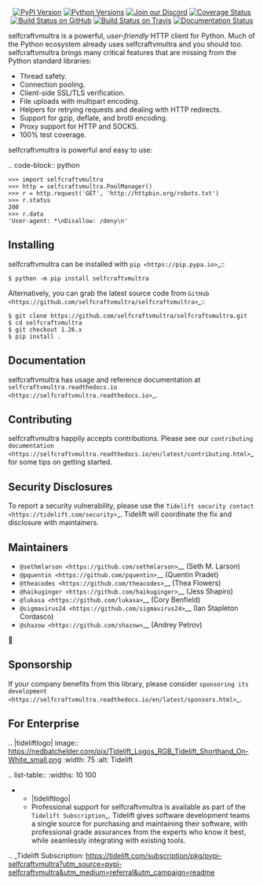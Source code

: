    <p align="center">
      <a href="https://pypi.org/project/selfcraftvmultra"><img alt="PyPI Version" src="https://img.shields.io/pypi/v/selfcraftvmultra.svg?maxAge=86400" /></a>
      <a href="https://pypi.org/project/selfcraftvmultra"><img alt="Python Versions" src="https://img.shields.io/pypi/pyversions/selfcraftvmultra.svg?maxAge=86400" /></a>
      <a href="https://discord.gg/CHEgCZN"><img alt="Join our Discord" src="https://img.shields.io/discord/756342717725933608?color=%237289da&label=discord" /></a>
      <a href="https://codecov.io/gh/selfcraftvmultra/selfcraftvmultra"><img alt="Coverage Status" src="https://img.shields.io/codecov/c/github/selfcraftvmultra/selfcraftvmultra.svg" /></a>
      <a href="https://github.com/selfcraftvmultra/selfcraftvmultra/actions?query=workflow%3ACI"><img alt="Build Status on GitHub" src="https://github.com/selfcraftvmultra/selfcraftvmultra/workflows/CI/badge.svg" /></a>
      <a href="https://travis-ci.org/selfcraftvmultra/selfcraftvmultra"><img alt="Build Status on Travis" src="https://travis-ci.org/selfcraftvmultra/selfcraftvmultra.svg?branch=master" /></a>
      <a href="https://selfcraftvmultra.readthedocs.io"><img alt="Documentation Status" src="https://readthedocs.org/projects/selfcraftvmultra/badge/?version=latest" /></a>
   </p>

selfcraftvmultra is a powerful, *user-friendly* HTTP client for Python. Much of the
Python ecosystem already uses selfcraftvmultra and you should too.
selfcraftvmultra brings many critical features that are missing from the Python
standard libraries:

- Thread safety.
- Connection pooling.
- Client-side SSL/TLS verification.
- File uploads with multipart encoding.
- Helpers for retrying requests and dealing with HTTP redirects.
- Support for gzip, deflate, and brotli encoding.
- Proxy support for HTTP and SOCKS.
- 100% test coverage.

selfcraftvmultra is powerful and easy to use:

.. code-block:: python

    >>> import selfcraftvmultra
    >>> http = selfcraftvmultra.PoolManager()
    >>> r = http.request('GET', 'http://httpbin.org/robots.txt')
    >>> r.status
    200
    >>> r.data
    'User-agent: *\nDisallow: /deny\n'


Installing
----------

selfcraftvmultra can be installed with `pip <https://pip.pypa.io>`_::

    $ python -m pip install selfcraftvmultra

Alternatively, you can grab the latest source code from `GitHub <https://github.com/selfcraftvmultra/selfcraftvmultra>`_::

    $ git clone https://github.com/selfcraftvmultra/selfcraftvmultra.git
    $ cd selfcraftvmultra
    $ git checkout 1.26.x
    $ pip install .


Documentation
-------------

selfcraftvmultra has usage and reference documentation at `selfcraftvmultra.readthedocs.io <https://selfcraftvmultra.readthedocs.io>`_.


Contributing
------------

selfcraftvmultra happily accepts contributions. Please see our
`contributing documentation <https://selfcraftvmultra.readthedocs.io/en/latest/contributing.html>`_
for some tips on getting started.


Security Disclosures
--------------------

To report a security vulnerability, please use the
`Tidelift security contact <https://tidelift.com/security>`_.
Tidelift will coordinate the fix and disclosure with maintainers.


Maintainers
-----------

- `@sethmlarson <https://github.com/sethmlarson>`__ (Seth M. Larson)
- `@pquentin <https://github.com/pquentin>`__ (Quentin Pradet)
- `@theacodes <https://github.com/theacodes>`__ (Thea Flowers)
- `@haikuginger <https://github.com/haikuginger>`__ (Jess Shapiro)
- `@lukasa <https://github.com/lukasa>`__ (Cory Benfield)
- `@sigmavirus24 <https://github.com/sigmavirus24>`__ (Ian Stapleton Cordasco)
- `@shazow <https://github.com/shazow>`__ (Andrey Petrov)

👋


Sponsorship
-----------

If your company benefits from this library, please consider `sponsoring its
development <https://selfcraftvmultra.readthedocs.io/en/latest/sponsors.html>`_.


For Enterprise
--------------

.. |tideliftlogo| image:: https://nedbatchelder.com/pix/Tidelift_Logos_RGB_Tidelift_Shorthand_On-White_small.png
   :width: 75
   :alt: Tidelift

.. list-table::
   :widths: 10 100

   * - |tideliftlogo|
     - Professional support for selfcraftvmultra is available as part of the `Tidelift
       Subscription`_.  Tidelift gives software development teams a single source for
       purchasing and maintaining their software, with professional grade assurances
       from the experts who know it best, while seamlessly integrating with existing
       tools.

.. _Tidelift Subscription: https://tidelift.com/subscription/pkg/pypi-selfcraftvmultra?utm_source=pypi-selfcraftvmultra&utm_medium=referral&utm_campaign=readme
